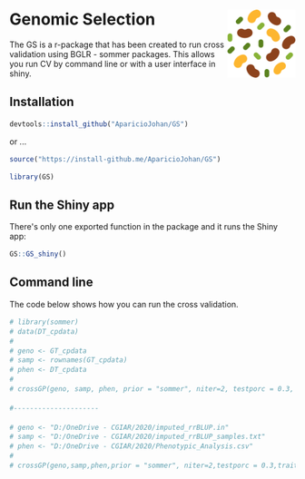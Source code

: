 # Genomic Selection <img src="man/figures/logo.png" width="120px" align="right"/>

The GS is a r-package that has been created to run cross validation using BGLR - sommer packages. This allows you run CV by command line or with a user interface in shiny.

## Installation

``` r
devtools::install_github("AparicioJohan/GS")
```
or ...

``` r
source("https://install-github.me/AparicioJohan/GS")
```

``` r
library(GS)
```


## Run the Shiny app

There's only one exported function in the package and it runs the Shiny app:

``` r
GS::GS_shiny()
```

## Command line

The code below shows how you can run the cross validation.

``` r
# library(sommer)
# data(DT_cpdata)
#
# geno <- GT_cpdata
# samp <- rownames(GT_cpdata)
# phen <- DT_cpdata
#
# crossGP(geno, samp, phen, prior = "sommer", niter=2, testporc = 0.3, traits = names(phen)[5])

#---------------------

# geno <- "D:/OneDrive - CGIAR/2020/imputed_rrBLUP.in"
# samp <- "D:/OneDrive - CGIAR/2020/imputed_rrBLUP_samples.txt"
# phen <- "D:/OneDrive - CGIAR/2020/Phenotypic_Analysis.csv"
#
# crossGP(geno,samp,phen,prior = "sommer", niter=2,testporc = 0.3,traits = "Pal13C_drt")

```
